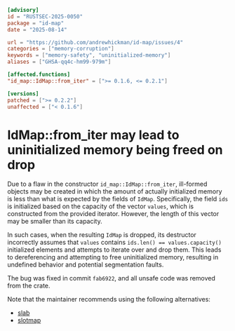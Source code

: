 ```toml
[advisory]
id = "RUSTSEC-2025-0050"
package = "id-map"
date = "2025-08-14"

url = "https://github.com/andrewhickman/id-map/issues/4"
categories = ["memory-corruption"]
keywords = ["memory-safety", "uninitialized-memory"]
aliases = ["GHSA-qq4c-hm99-979m"]

[affected.functions]
"id_map::IdMap::from_iter" = [">= 0.1.6, <= 0.2.1"]

[versions]
patched = [">= 0.2.2"]
unaffected = ["< 0.1.6"]
```

# IdMap::from_iter may lead to uninitialized memory being freed on drop

Due to a flaw in the constructor `id_map::IdMap::from_iter`, ill-formed objects may be created in which the amount of actually initialized memory is less than what is expected by the fields of `IdMap`. Specifically, the field `ids` is initialized based on the capacity of the vector `values`, which is constructed from the provided iterator. However, the length of this vector may be smaller than its capacity.

In such cases, when the resulting `IdMap` is dropped, its destructor incorrectly assumes that `values` contains `ids.len() == values.capacity()` initialized elements and attempts to iterate over and drop them. This leads to dereferencing and attempting to free uninitialized memory, resulting in undefined behavior and potential segmentation faults.

The bug was fixed in commit `fab6922`, and all unsafe code was removed from the crate.

Note that the maintainer recommends using the following alternatives:
- [slab](https://crates.io/crates/slab)
- [slotmap](https://crates.io/crates/slotmap)
